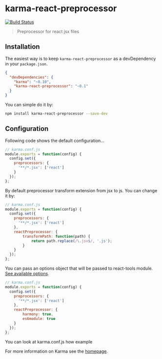 # karma-react-preprocessor

[![Build Status](https://travis-ci.org/maksimr/karma-react-preprocessor.png?branch=master)](https://travis-ci.org/maksimr/karma-react-preprocessor)

> Preprocessor for react jsx files

## Installation

The easiest way is to keep `karma-react-preprocessor` as a devDependency in your `package.json`.
```json
{
  "devDependencies": {
    "karma": "~0.10",
    "karma-react-preprocessor": "~0.1"
  }
}
```

You can simple do it by:
```bash
npm install karma-react-preprocessor --save-dev
```

## Configuration
Following code shows the default configuration...
```js
// karma.conf.js
module.exports = function(config) {
  config.set({
    preprocessors: {
      '**/*.jsx': ['react']
    }
  });
};
```

By default preprocessor transform extension from jsx to js.
You can change it by:
```js
// karma.conf.js
module.exports = function(config) {
  config.set({
    preprocessors: {
      '**/*.jsx': ['react']
    },
    reactPreprocessor: {
        transformPath: function(path) {
            return path.replace(/\.jsx$/, '.js');
        }
    }
  });
};
```

You can pass an options object that will be passed to react-tools module. [See available options](https://www.npmjs.com/package/react-tools#api).
```js
// karma.conf.js
module.exports = function(config) {
  config.set({
    preprocessors: {
      '**/*.jsx': ['react']
    },
    reactPreprocessor: {
        harmony: true,
        es6module: true
    }
  });
};
```

You can look at karma.conf.js how example

For more information on Karma see the [homepage].

[homepage]: http://karma-runner.github.com
